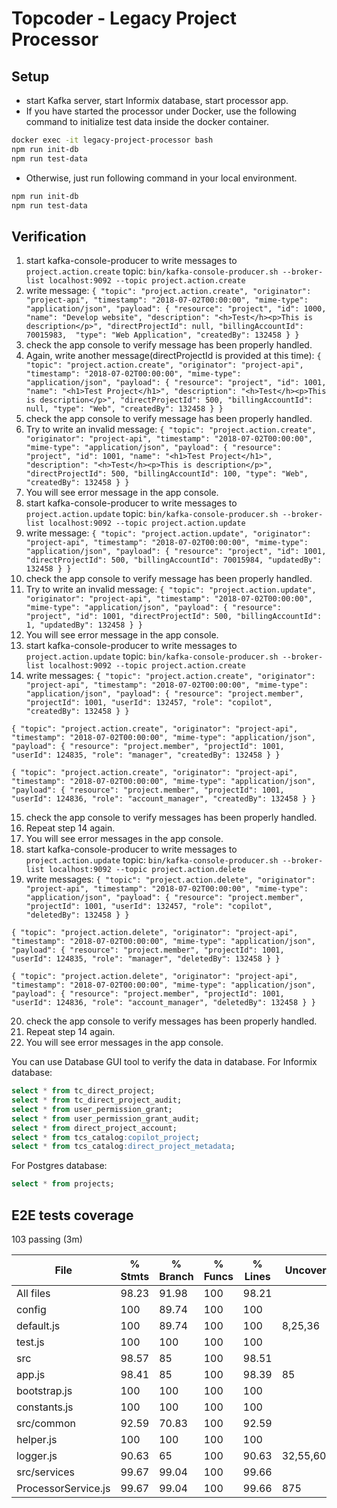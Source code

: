 # Topcoder - Legacy Project Processor

## Setup
- start Kafka server, start Informix database, start processor app.
- If you have started the processor under Docker, use the following command to initialize test data inside the docker container.
```bash
docker exec -it legacy-project-processor bash
npm run init-db
npm run test-data
```
- Otherwise, just run following command in your local environment.
```bash
npm run init-db
npm run test-data
```

## Verification
1. start kafka-console-producer to write messages to `project.action.create` topic:
  `bin/kafka-console-producer.sh --broker-list localhost:9092 --topic project.action.create`
2. write message:
  `{ "topic": "project.action.create", "originator": "project-api", "timestamp": "2018-07-02T00:00:00", "mime-type": "application/json", "payload": { "resource": "project", "id": 1000, "name": "Develop website", "description": "<h>Test</h><p>This is description</p>", "directProjectId": null, "billingAccountId": 70015983,  "type": "Web Application", "createdBy": 132458 } }`
3. check the app console to verify message has been properly handled.
4. Again, write another message(directProjectId is provided at this time):
  `{ "topic": "project.action.create", "originator": "project-api", "timestamp": "2018-07-02T00:00:00", "mime-type": "application/json", "payload": { "resource": "project", "id": 1001, "name": "<h1>Test Project</h1>", "description": "<h>Test</h><p>This is description</p>", "directProjectId": 500, "billingAccountId": null, "type": "Web", "createdBy": 132458 } }`
5. check the app console to verify message has been properly handled.
6. Try to write an invalid message:
  `{ "topic": "project.action.create", "originator": "project-api", "timestamp": "2018-07-02T00:00:00", "mime-type": "application/json", "payload": { "resource": "project", "id": 1001, "name": "<h1>Test Project</h1>", "description": "<h>Test</h><p>This is description</p>", "directProjectId": 500, "billingAccountId": 100, "type": "Web", "createdBy": 132458 } }`
7. You will see error message in the app console.
8. start kafka-console-producer to write messages to `project.action.update` topic:
  `bin/kafka-console-producer.sh --broker-list localhost:9092 --topic project.action.update`
9. write message:
  `{ "topic": "project.action.update", "originator": "project-api", "timestamp": "2018-07-02T00:00:00", "mime-type": "application/json", "payload": { "resource": "project", "id": 1001, "directProjectId": 500, "billingAccountId": 70015984, "updatedBy": 132458 } }`
10. check the app console to verify message has been properly handled.
11. Try to write an invalid message:
  `{ "topic": "project.action.update", "originator": "project-api", "timestamp": "2018-07-02T00:00:00", "mime-type": "application/json", "payload": { "resource": "project", "id": 1001, "directProjectId": 500, "billingAccountId": 1, "updatedBy": 132458 } }`
12. You will see error message in the app console.
13. start kafka-console-producer to write messages to `project.action.update` topic:
  `bin/kafka-console-producer.sh --broker-list localhost:9092 --topic project.action.create`
14. write messages:
`{ "topic": "project.action.create", "originator": "project-api", "timestamp": "2018-07-02T00:00:00", "mime-type": "application/json", "payload": { "resource": "project.member", "projectId": 1001, "userId": 132457, "role": "copilot", "createdBy": 132458 } }`

`{ "topic": "project.action.create", "originator": "project-api", "timestamp": "2018-07-02T00:00:00", "mime-type": "application/json", "payload": { "resource": "project.member", "projectId": 1001, "userId": 124835, "role": "manager", "createdBy": 132458 } }`

`{ "topic": "project.action.create", "originator": "project-api", "timestamp": "2018-07-02T00:00:00", "mime-type": "application/json", "payload": { "resource": "project.member", "projectId": 1001, "userId": 124836, "role": "account_manager", "createdBy": 132458 } }`

15. check the app console to verify messages has been properly handled.
16. Repeat step 14 again.
17. You will see error messages in the app console.
18. start kafka-console-producer to write messages to `project.action.update` topic:
  `bin/kafka-console-producer.sh --broker-list localhost:9092 --topic project.action.delete`
19. write messages:
`{ "topic": "project.action.delete", "originator": "project-api", "timestamp": "2018-07-02T00:00:00", "mime-type": "application/json", "payload": { "resource": "project.member", "projectId": 1001, "userId": 132457, "role": "copilot", "deletedBy": 132458 } }`

`{ "topic": "project.action.delete", "originator": "project-api", "timestamp": "2018-07-02T00:00:00", "mime-type": "application/json", "payload": { "resource": "project.member", "projectId": 1001, "userId": 124835, "role": "manager", "deletedBy": 132458 } }`

`{ "topic": "project.action.delete", "originator": "project-api", "timestamp": "2018-07-02T00:00:00", "mime-type": "application/json", "payload": { "resource": "project.member", "projectId": 1001, "userId": 124836, "role": "account_manager", "deletedBy": 132458 } }`

20. check the app console to verify messages has been properly handled.
21. Repeat step 14 again.
22. You will see error messages in the app console.

You can use Database GUI tool to verify the data in database.
For Informix database:
```sql
select * from tc_direct_project;
select * from tc_direct_project_audit;
select * from user_permission_grant;
select * from user_permission_grant_audit;
select * from direct_project_account;
select * from tcs_catalog:copilot_project;
select * from tcs_catalog:direct_project_metadata;
```
For Postgres database:
```sql
select * from projects;
```

## E2E tests coverage

  103 passing (3m)

 File                  |  % Stmts | % Branch |  % Funcs |  % Lines | Uncovered Line #s
 ----------------------|----------|----------|----------|----------|------------------
 All files             |    98.23 |    91.98 |      100 |    98.21 |
  config               |      100 |    89.74 |      100 |      100 |
   default.js          |      100 |    89.74 |      100 |      100 |           8,25,36
   test.js             |      100 |      100 |      100 |      100 |
  src                  |    98.57 |       85 |      100 |    98.51 |
   app.js              |    98.41 |       85 |      100 |    98.39 |                85
   bootstrap.js        |      100 |      100 |      100 |      100 |
   constants.js        |      100 |      100 |      100 |      100 |
  src/common           |    92.59 |    70.83 |      100 |    92.59 |
   helper.js           |      100 |      100 |      100 |      100 |
   logger.js           |    90.63 |       65 |      100 |    90.63 |32,55,60,84,98,118
  src/services         |    99.67 |    99.04 |      100 |    99.66 |
   ProcessorService.js |    99.67 |    99.04 |      100 |    99.66 |               875
